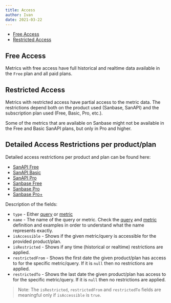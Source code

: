 ```yaml
---
title: Access
author: Ivan
date: 2021-03-22
---
```


- [Free Access](#free-access)
- [Restricted Access](#restricted-access)

## Free Access

Metrics with free access have full historical and realtime data available
in the `Free` plan and all paid plans.

## Restricted Access

Metrics with restricted access have partial access to the metric data.
The restrictions depend both on the product used (Sanbase, SanAPI) and the
subscription plan used (Free, Basic, Pro, etc.).

Some of the metrics that are available on Sanbase might not be available in the
Free and Basic SanAPI plans, but only in Pro and higher.

## Detailed Access Restrictions per product/plan

Detailed access restrictions per product and plan can be found here:

- [SanAPI Free](https://api.santiment.net/graphiql?query=%7B%0A%20%20getAccessRestrictions(plan%3A%20FREE%2C%20product%3A%20SANAPI)%20%7B%0A%20%20%20%20name%0A%20%20%20%20type%0A%20%20%20%20isAccessible%0A%20%20%20%20isRestricted%0A%20%20%20%20restrictedFrom%0A%20%20%20%20restrictedTo%0A%20%20%7D%0A%7D%0A)
- [SanAPI Basic](https://api.santiment.net/graphiql?query=%7B%0A%20%20getAccessRestrictions(plan%3A%20BASIC%2C%20product%3A%20SANAPI)%20%7B%0A%20%20%20%20name%0A%20%20%20%20type%0A%20%20%20%20isAccessible%0A%20%20%20%20isRestricted%0A%20%20%20%20restrictedFrom%0A%20%20%20%20restrictedTo%0A%20%20%7D%0A%7D%0A)
- [SanAPI Pro](https://api.santiment.net/graphiql?query=%7B%0A%20%20getAccessRestrictions(plan%3A%20PRO%2C%20product%3A%20SANAPI)%20%7B%0A%20%20%20%20name%0A%20%20%20%20type%0A%20%20%20%20isAccessible%0A%20%20%20%20isRestricted%0A%20%20%20%20restrictedFrom%0A%20%20%20%20restrictedTo%0A%20%20%7D%0A%7D%0A)
- [Sanbase Free](https://api.santiment.net/graphiql?query=%7B%0A%20%20getAccessRestrictions(plan%3A%20FREE%2C%20product%3A%20SANBASE)%20%7B%0A%20%20%20%20name%0A%20%20%20%20type%0A%20%20%20%20isAccessible%0A%20%20%20%20isRestricted%0A%20%20%20%20restrictedFrom%0A%20%20%20%20restrictedTo%0A%20%20%7D%0A%7D%0A)
- [Sanbase Pro](https://api.santiment.net/graphiql?query=%7B%0A%20%20getAccessRestrictions(plan%3A%20PRO%2C%20product%3A%20SANBASE)%20%7B%0A%20%20%20%20name%0A%20%20%20%20type%0A%20%20%20%20isAccessible%0A%20%20%20%20isRestricted%0A%20%20%20%20restrictedFrom%0A%20%20%20%20restrictedTo%0A%20%20%7D%0A%7D%0A)
- [Sanbase Pro+](https://api.santiment.net/graphiql?query=%7B%0A%20%20getAccessRestrictions(plan%3A%20PRO%2C%20product%3A%20SANBASE)%20%7B%0A%20%20%20%20name%0A%20%20%20%20type%0A%20%20%20%20isAccessible%0A%20%20%20%20isRestricted%0A%20%20%20%20restrictedFrom%0A%20%20%20%20restrictedTo%0A%20%20%7D%0A%7D%0A)

Description of the fields:

- `type` - Either [query](/glossary/#query) or [metric](/glossary/#metric)
- `name` - The name of the query or metric. Check the [query](/glossary/#query) and [metric](/glossary/#metric) definition and examples in order to understand what the name represents exactly.
- `isAccessible` - Shows if the given metric/query is accessible for the provided product/plan.
- `isRestricted` - Shows if any time (historical or realtime) restrictions are applied.
- `restrictedFrom` - Shows the first date the given product/plan has access to for the specific metric/query. If it is `null` then no restrictions are applied.
- `restrictedTo` - Shows the last date the given product/plan has access to for the specific metric/query. If it is `null` then no restrictions are applied.

> Note: The `isRestricted`, `restrictedFrom` and `restrictedTo` fields are meaningful only if `isAccessible` is `true`.
